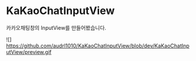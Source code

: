 # KaKaoChatInputView
카카오채팅창의 InputView를 만들어봤습니다.


![] https://github.com/audrl1010/KaKaoChatInputView/blob/dev/KaKaoChatInputView/preview.gif
